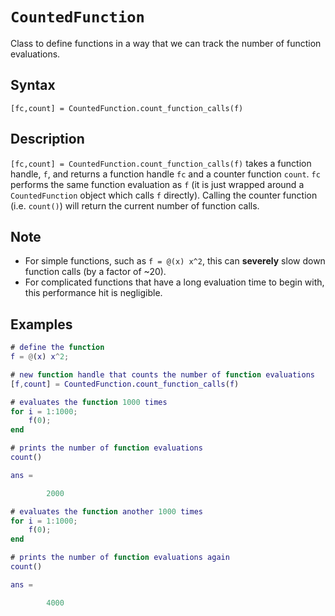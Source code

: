 # `CountedFunction`

Class to define functions in a way that we can track the number of function evaluations.


## Syntax

`[fc,count] = CountedFunction.count_function_calls(f)`


## Description

`[fc,count] = CountedFunction.count_function_calls(f)` takes a function handle, `f`, and returns a function handle `fc` and a counter function `count`. `fc` performs the same function evaluation as `f` (it is just wrapped around a `CountedFunction` object which calls `f` directly). Calling the counter function (i.e. `count()`) will return the current number of function calls.


## Note

 - For simple functions, such as `f = @(x) x^2`, this can **severely** slow down function calls (by a factor of ~20).
 - For complicated functions that have a long evaluation time to begin with, this performance hit is negligible.


## Examples

```matlab
# define the function
f = @(x) x^2;

# new function handle that counts the number of function evaluations
[f,count] = CountedFunction.count_function_calls(f)

# evaluates the function 1000 times
for i = 1:1000;
    f(0);
end

# prints the number of function evaluations
count()
```

```matlab
ans =

        2000
```


```matlab
# evaluates the function another 1000 times
for i = 1:1000;
    f(0);
end

# prints the number of function evaluations again
count()
```

```matlab
ans =

        4000
```
